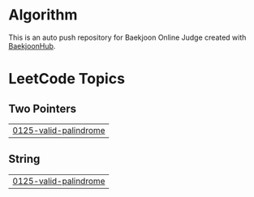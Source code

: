 # Algorithm
This is an auto push repository for Baekjoon Online Judge created with [BaekjoonHub](https://github.com/BaekjoonHub/BaekjoonHub).

<!---LeetCode Topics Start-->
# LeetCode Topics
## Two Pointers
|  |
| ------- |
| [0125-valid-palindrome](https://github.com/yuunseo/Algorithm/tree/master/0125-valid-palindrome) |
## String
|  |
| ------- |
| [0125-valid-palindrome](https://github.com/yuunseo/Algorithm/tree/master/0125-valid-palindrome) |
<!---LeetCode Topics End-->